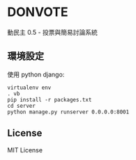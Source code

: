 DONVOTE
================

動民主 0.5 - 投票與簡易討論系統

環境設定
----------------

使用 python django:

    virtualenv env
    . vb
    pip install -r packages.txt
    cd server
    python manage.py runserver 0.0.0.0:8001

License
----------------

MIT License
